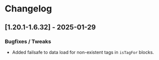 # Changelog

## [1.20.1-1.6.32] - 2025-01-29
### Bugfixes / Tweaks
- Added failsafe to data load for non-existent tags in `isTagFor` blocks.